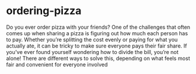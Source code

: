 # ordering-pizza
 Do you ever order pizza with your friends? One of the challenges that often comes up when sharing a pizza is figuring out how much each person has to pay. Whether you’re splitting the cost evenly or paying for what you actually ate, it can be tricky to make sure everyone pays their fair share. If you’ve ever found yourself wondering how to divide the bill, you’re not alone! There are different ways to solve this, depending on what feels most fair and convenient for everyone involved
